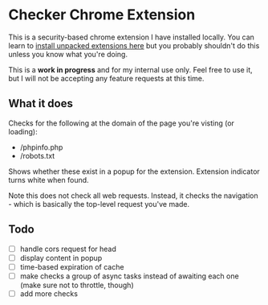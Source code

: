 # Checker Chrome Extension

This is a security-based chrome extension I have installed locally.  You can learn to [install unpacked extensions here](https://developer.chrome.com/docs/extensions/mv3/getstarted/development-basics/#load-unpacked) but you probably shouldn't do this unless you know what you're doing.

This is a **work in progress** and for my internal use only.  Feel free to use it, but I will not be accepting any feature requests at this time.

## What it does

Checks for the following at the domain of the page you're visting (or loading):

- /phpinfo.php
- /robots.txt

Shows whether these exist in a popup for the extension.  Extension indicator turns white when found.

Note this does not check all web requests. Instead, it checks the navigation - which is basically the top-level request you've made.

## Todo
- [ ] handle cors request for head
- [ ] display content in popup
- [ ] time-based expiration of cache
- [ ] make checks a group of async tasks instead of awaiting each one (make sure not to throttle, though)
- [ ] add more checks
